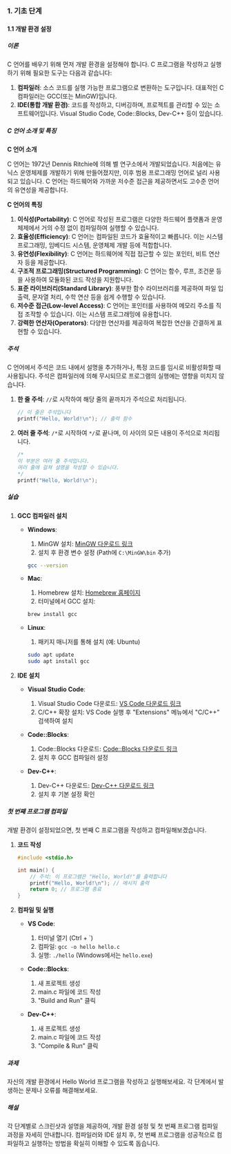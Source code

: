 ### 1. 기초 단계

#### 1.1 개발 환경 설정

##### 이론

C 언어를 배우기 위해 먼저 개발 환경을 설정해야 합니다. C 프로그램을 작성하고 실행하기 위해 필요한 도구는 다음과 같습니다:

1. **컴파일러**: 소스 코드를 실행 가능한 프로그램으로 변환하는 도구입니다. 대표적인 C 컴파일러는 GCC(또는 MinGW)입니다.
2. **IDE(통합 개발 환경)**: 코드를 작성하고, 디버깅하며, 프로젝트를 관리할 수 있는 소프트웨어입니다. Visual Studio Code, Code::Blocks, Dev-C++ 등이 있습니다.

##### C 언어 소개 및 특징

**C 언어 소개**

C 언어는 1972년 Dennis Ritchie에 의해 벨 연구소에서 개발되었습니다. 처음에는 유닉스 운영체제를 개발하기 위해 만들어졌지만, 이후 범용 프로그래밍 언어로 널리 사용되고 있습니다. C 언어는 하드웨어와 가까운 저수준 접근을 제공하면서도 고수준 언어의 유연성을 제공합니다.

**C 언어의 특징**

1. **이식성(Portability)**: C 언어로 작성된 프로그램은 다양한 하드웨어 플랫폼과 운영체제에서 거의 수정 없이 컴파일하여 실행할 수 있습니다.
2. **효율성(Efficiency)**: C 언어는 컴파일된 코드가 효율적이고 빠릅니다. 이는 시스템 프로그래밍, 임베디드 시스템, 운영체제 개발 등에 적합합니다.
3. **유연성(Flexibility)**: C 언어는 하드웨어에 직접 접근할 수 있는 포인터, 비트 연산자 등을 제공합니다.
4. **구조적 프로그래밍(Structured Programming)**: C 언어는 함수, 루프, 조건문 등을 사용하여 모듈화된 코드 작성을 지원합니다.
5. **표준 라이브러리(Standard Library)**: 풍부한 함수 라이브러리를 제공하여 파일 입출력, 문자열 처리, 수학 연산 등을 쉽게 수행할 수 있습니다.
6. **저수준 접근(Low-level Access)**: C 언어는 포인터를 사용하여 메모리 주소를 직접 조작할 수 있습니다. 이는 시스템 프로그래밍에 유용합니다.
7. **강력한 연산자(Operators)**: 다양한 연산자를 제공하여 복잡한 연산을 간결하게 표현할 수 있습니다.

##### 주석

C 언어에서 주석은 코드 내에서 설명을 추가하거나, 특정 코드를 임시로 비활성화할 때 사용됩니다. 주석은 컴파일러에 의해 무시되므로 프로그램의 실행에는 영향을 미치지 않습니다.

1. **한 줄 주석**: `//`로 시작하여 해당 줄의 끝까지가 주석으로 처리됩니다.
    ```c
    // 이 줄은 주석입니다
    printf("Hello, World!\n"); // 출력 함수
    ```
   
2. **여러 줄 주석**: `/*`로 시작하여 `*/`로 끝나며, 이 사이의 모든 내용이 주석으로 처리됩니다.
    ```c
    /*
    이 부분은 여러 줄 주석입니다.
    여러 줄에 걸쳐 설명을 작성할 수 있습니다.
    */
    printf("Hello, World!\n");
    ```

##### 실습

1. **GCC 컴파일러 설치**

    - **Windows**:
        1. MinGW 설치: [MinGW 다운로드 링크](http://www.mingw.org/)
        2. 설치 후 환경 변수 설정 (Path에 `C:\MinGW\bin` 추가)
        
        ```bash
        gcc --version
        ```

    - **Mac**:
        1. Homebrew 설치: [Homebrew 홈페이지](https://brew.sh/)
        2. 터미널에서 GCC 설치:
        
        ```bash
        brew install gcc
        ```

    - **Linux**:
        1. 패키지 매니저를 통해 설치 (예: Ubuntu)

        ```bash
        sudo apt update
        sudo apt install gcc
        ```

2. **IDE 설치**

    - **Visual Studio Code**:
        1. Visual Studio Code 다운로드: [VS Code 다운로드 링크](https://code.visualstudio.com/)
        2. C/C++ 확장 설치: VS Code 실행 후 "Extensions" 메뉴에서 "C/C++" 검색하여 설치

    - **Code::Blocks**:
        1. Code::Blocks 다운로드: [Code::Blocks 다운로드 링크](http://www.codeblocks.org/downloads)
        2. 설치 후 GCC 컴파일러 설정

    - **Dev-C++**:
        1. Dev-C++ 다운로드: [Dev-C++ 다운로드 링크](https://sourceforge.net/projects/orwelldevcpp/)
        2. 설치 후 기본 설정 확인

##### 첫 번째 프로그램 컴파일

개발 환경이 설정되었으면, 첫 번째 C 프로그램을 작성하고 컴파일해보겠습니다.

1. **코드 작성**

    ```c
    #include <stdio.h>

    int main() {
        // 주석: 이 프로그램은 "Hello, World!"를 출력합니다
        printf("Hello, World!\n"); // 메시지 출력
        return 0; // 프로그램 종료
    }
    ```

2. **컴파일 및 실행**

    - **VS Code**:
        1. 터미널 열기 (Ctrl + `)
        2. 컴파일: `gcc -o hello hello.c`
        3. 실행: `./hello` (Windows에서는 `hello.exe`)

    - **Code::Blocks**:
        1. 새 프로젝트 생성
        2. main.c 파일에 코드 작성
        3. "Build and Run" 클릭

    - **Dev-C++**:
        1. 새 프로젝트 생성
        2. main.c 파일에 코드 작성
        3. "Compile & Run" 클릭

##### 과제

자신의 개발 환경에서 Hello World 프로그램을 작성하고 실행해보세요. 각 단계에서 발생하는 문제나 오류를 해결해보세요.

##### 해설

각 단계별로 스크린샷과 설명을 제공하여, 개발 환경 설정 및 첫 번째 프로그램 컴파일 과정을 자세히 안내합니다. 컴파일러와 IDE 설치 후, 첫 번째 프로그램을 성공적으로 컴파일하고 실행하는 방법을 확실히 이해할 수 있도록 돕습니다.
